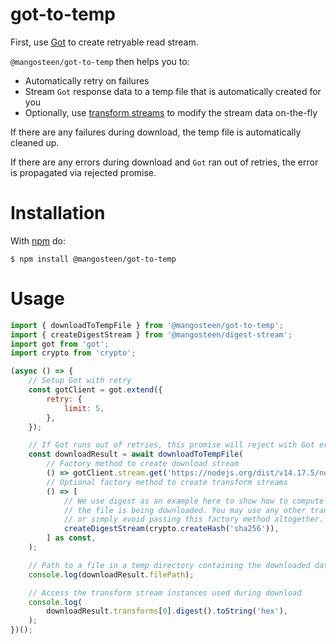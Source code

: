 # got-to-temp

First, use [Got](https://www.npmjs.com/package/got) to create retryable read stream.

`@mangosteen/got-to-temp` then helps you to:
- Automatically retry on failures
- Stream `Got` response data to a temp file that is automatically created for you
- Optionally, use [transform streams](https://nodejs.org/api/stream.html#stream_implementing_a_transform_stream) to modify the stream data on-the-fly

If there are any failures during download, the temp file is automatically cleaned up.

If there are any errors during download and `Got` ran out of retries, the error is propagated via rejected promise.

# Installation

With [npm](https://www.npmjs.com/) do:

    $ npm install @mangosteen/got-to-temp

# Usage

```js
import { downloadToTempFile } from '@mangosteen/got-to-temp';
import { createDigestStream } from '@mangosteen/digest-stream';
import got from 'got';
import crypto from 'crypto';

(async () => {
    // Setup Got with retry
    const gotClient = got.extend({
        retry: {
            limit: 5,
        },
    });

    // If Got runs out of retries, this promise will reject with Got error
    const downloadResult = await downloadToTempFile(
        // Factory method to create download stream
        () => gotClient.stream.get('https://nodejs.org/dist/v14.17.5/node-v14.17.5.tar.gz'),
        // Optional factory method to create transform streams
        () => [
            // We use digest as an example here to show how to compute SHA-256 while
            // the file is being downloaded. You may use any other transform streams,
            // or simply avoid passing this factory method altogether.
            createDigestStream(crypto.createHash('sha256')),
        ] as const,
    );

    // Path to a file in a temp directory containing the downloaded data
    console.log(downloadResult.filePath);

    // Access the transform stream instances used during download
    console.log(
        downloadResult.transforms[0].digest().toString('hex'),
    );
})();
```